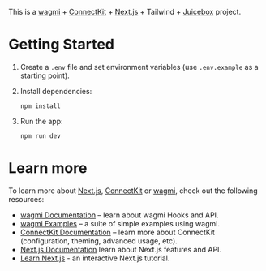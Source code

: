 This is a [wagmi](https://wagmi.sh) + [ConnectKit](https://docs.family.co/connectkit) + [Next.js](https://nextjs.org) + Tailwind + [Juicebox](https://juicebox.money) project.

# Getting Started

1. Create a `.env` file and set environment variables (use `.env.example` as a starting point).
1. Install dependencies:

   ```
   npm install
   ```

1. Run the app:

   ```
   npm run dev
   ```

# Learn more

To learn more about [Next.js](https://nextjs.org), [ConnectKit](https://docs.family.co/connectkit) or [wagmi](https://wagmi.sh), check out the following resources:

- [wagmi Documentation](https://wagmi.sh) – learn about wagmi Hooks and API.
- [wagmi Examples](https://wagmi.sh/examples/connect-wallet) – a suite of simple examples using wagmi.
- [ConnectKit Documentation](https://docs.family.co/connectkit) – learn more about ConnectKit (configuration, theming, advanced usage, etc).
- [Next.js Documentation](https://nextjs.org/docs) learn about Next.js features and API.
- [Learn Next.js](https://nextjs.org/learn) - an interactive Next.js tutorial.
